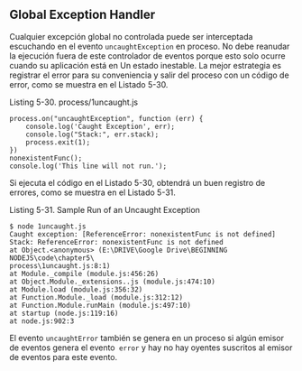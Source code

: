 ## Global Exception Handler

Cualquier excepción global no controlada puede ser interceptada escuchando en 
el evento `uncaughtException` en proceso.
No debe reanudar la ejecución fuera de este controlador de eventos porque 
esto solo ocurre cuando su aplicación está en
Un estado inestable. La mejor estrategia es registrar el error para su 
conveniencia y salir del proceso con un código de error, como
se muestra en el Listado 5-30.

Listing 5-30. process/1uncaught.js
```
process.on("uncaughtException", function (err) {
    console.log('Caught Exception', err);
    console.log("Stack:", err.stack);
    process.exit(1);
})
nonexistentFunc();
console.log('This line will not run.');
```
Si ejecuta el código en el Listado 5-30, obtendrá un buen registro de errores, 
como se muestra en el Listado 5-31.

Listing 5-31. Sample Run of an Uncaught Exception

```
$ node 1uncaught.js
Caught exception: [ReferenceError: nonexistentFunc is not defined]
Stack: ReferenceError: nonexistentFunc is not defined
at Object.<anonymous> (E:\DRIVE\Google Drive\BEGINNING NODEJS\code\chapter5\
process\1uncaught.js:8:1)
at Module._compile (module.js:456:26)
at Object.Module._extensions..js (module.js:474:10)
at Module.load (module.js:356:32)
at Function.Module._load (module.js:312:12)
at Function.Module.runMain (module.js:497:10)
at startup (node.js:119:16)
at node.js:902:3
```

El evento `uncaughtError` también se genera en un proceso si algún 
emisor de eventos genera el evento` error` y hay
no hay oyentes suscritos al emisor de eventos para este evento.

